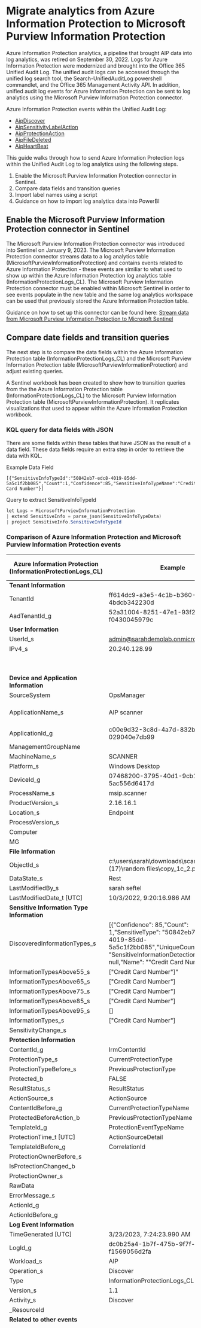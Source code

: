 # Migrate analytics from Azure Information Protection to Microsoft Purview Information Protection 

Azure Information Protection analytics, a pipeline that brought AIP data into log analytics, was retired on September 30, 2022. Logs for Azure Information Protection were modernized and brought into the Office 365 Unified Audit Log. The unified audit logs can be accessed through the unified log search tool, the Search-UnifiedAuditLog powershell commandlet, and the Office 365 Management Activity API. In addition, unified audit log events for Azure Information Protection can be sent to log analytics using the Microsoft Purview Information Protection connector. 

Azure Information Protection events within the Unified Audit Log:
- [AipDiscover](https://learn.microsoft.com/office/office-365-management-api/aipdiscover)
- [AipSensitivityLabelAction](https://learn.microsoft.com/office/office-365-management-api/aipsensitivitylabelaction)
- [AipProtectionAction](https://learn.microsoft.com/office/office-365-management-api/aipprotectionaction)
- [AipFileDeleted](https://learn.microsoft.com/office/office-365-management-api/aipfiledeleted)
- [AipHeartBeat](https://learn.microsoft.com/office/office-365-management-api/aipheartbeat)

This guide walks through how to send Azure Information Protection logs within the Unified Audit Log to log analytics using the following steps.
1) Enable the Microsoft Purview Information Protection connector in Sentinel.
2) Compare data fields and transition queries
3) Import label names using a script 
4) Guidance on how to import log analytics data into PowerBI

## Enable the Microsoft Purview Information Protection connector in Sentinel
The Microsoft Purview Information Protection connector was introduced into Sentinel on January 9, 2023. The Microsoft Purview Information Protection connector streams data to a log analytics table (MicrosoftPurviewInformationProtection) and contains events related to Azure Information Protection - these events are similiar to what used to show up within the Azure Information Protection log analytics table (InformationProtectionLogs_CL). The Microsoft Purview Information Protection connector must be enabled within Microsoft Sentinel in order to see events populate in the new table and the same log analytics workspace can be used that previously stored the Azure Information Protection table. 

Guidance on how to set up this connector can be found here: [Stream data from Microsoft Purview Information Protection to Microsoft Sentinel](https://learn.microsoft.com/azure/sentinel/connect-microsoft-purview)

## Compare date fields and transition queries

The next step is to compare the data fields within the Azure Information Protection table (InformationProtectionLogs_CL) and the Microsoft Purview Information Protection table (MicrosoftPurviewInformationProtection) and adjust existing queries.

A Sentinel workbook has been created to show how to transition queries from the the Azure Information Protection table (InformationProtectionLogs_CL) to the Microsoft Purview Information Protection table (MicrosoftPurviewInformationProtection). It replicates visualizations that used to appear within the Azure Information Protection workbook. 

### KQL query for data fields with JSON

There are some fields within these tables that have JSON as the result of a data field. These data fields require an extra step in order to retrieve the data with KQL.

Example Data Field
```
[{"SensitiveInfoTypeId":"50842eb7-edc8-4019-85dd-5a5c1f2bb085","Count":1,"Confidence":85,"SensitiveInfoTypeName":"Credit Card Number"}]
```

Query to extract SensitiveInfoTypeId
```powershell
let Logs = MicrosoftPurviewInformationProtection 
| extend SensitiveInfo = parse_json(SensitiveInfoTypeData) 
| project SensitiveInfo.SensitiveInfoTypeId
```
### Comparison of Azure Information Protection and Microsoft Purview Information Protection events
Azure Information Protection (InformationProtectionLogs_CL) | Example | Microsoft Purview Information Protection (MicrosoftPurviewInformationProtection) | Example
---|---|---|---
**Tenant Information** | | |
TenantId	| ff614dc9-a3e5-4c1b-b360-4bdcb342230d | TenantId | ff614dc9-a3e5-4c1b-b360-4bdcb342230d
AadTenantId_g | 52a31004-8251-47e1-93f2-f0430045979c | OrganizationId | 52a31004-8251-47e1-93f2-f0430045979c
**User Information** | | |
UserId_s | admin@sarahdemolab.onmicrosoft.com | UserId | admin@SarahDemoLab.onmicrosoft.com
IPv4_s | 20.240.128.99 | ClientIP | 20.240.128.99
| | | UserType | Application
| | |  UserKey | 52c88d0c-dcbc-4b4e-a4f0-7f8b9484dd94
**Device and Application Information** | | |
SourceSystem | OpsManager | SourceSystem | |
ApplicationName_s | AIP scanner | Common | {"ApplicationId":"c00e9d32-3c8d-4a7d-832b-029040e7db99","ApplicationName":"Microsoft Azure Information Protection Scanner","ProcessName":"MSIP.Scanner","Platform":1,"DeviceName":"Scanner","ProductVersion":"2.16.16.1","Location":"On-premises file shares"}
ApplicationId_g | c00e9d32-3c8d-4a7d-832b-029040e7db99 | MgtRuleId | |
ManagementGroupName | | MachineName | |
MachineName_s | SCANNER | | |
Platform_s | Windows Desktop | Platform | Windows
DeviceId_g | 07468200-3795-40d1-9cb1-5ac556d6417d | Application | |
ProcessName_s | msip.scanner | Scope | Onprem
ProductVersion_s | 2.16.16.1 | DeviceName | |
Location_s | Endpoint | | |
ProcessVersion_s | | |
Computer | | | 
MG | | | 
**File Information** | | |
ObjectId_s	| c:\users\sarah\downloads\scannerfiles\folder (17)\random files\copy_1c_2.pptx	 | 	ObjectId | C:\Users\Sarah\Downloads\ScannerFiles\Folder (26)\Random Files\Copy_1C_19.xlsx
DataState_s	| Rest |	DataState |	Rest
LastModifiedBy_s | sarah seftel | | 			
LastModifiedDate_t [UTC] | 10/3/2022, 9:20:16.986 AM | |	
**Sensitive Information Type Information** | | |
DiscoveredInformationTypes_s | [{"Confidence": 85,"Count": 1,"SensitiveType": "50842eb7-edc8-4019-85dd-5a5c1f2bb085","UniqueCount": null, "SensitiveInformationDetections": null,"Name": ""Credit Card Number"}]	|	SensitiveInfoTypeData |[{"SensitiveInfoTypeId":"50842eb7-edc8-4019-85dd-5a5c1f2bb085","Count":1,"Confidence":85,"SensitiveInfoTypeName":"Credit Card Number"}]
InformationTypesAbove55_s	| ["Credit Card Number"]" | |			
InformationTypesAbove65_s	| ["Credit Card Number"] | |			
InformationTypesAbove75_s	| ["Credit Card Number"]
InformationTypesAbove85_s	| ["Credit Card Number"] | |		
InformationTypesAbove95_s	| []			
InformationTypes_s |	["Credit Card Number"] | |			
SensitivityChange_s | | |
**Protection Information** | | |
ContentId_g | IrmContentId | |	
ProtectionType_s	|	CurrentProtectionType | |	
ProtectionTypeBefore_s | PreviousProtectionType | | 	
Protected_b |	FALSE	|	ProtectionEventData	| {"IsProtected":false} 
ResultStatus_s	| ResultStatus | |	
ActionSource_s |	ActionSource | |	
ContentIdBefore_g	|	CurrentProtectionTypeName | |	
ProtectedBeforeAction_b	|	PreviousProtectionTypeName | |	
TemplateId_g	|	ProtectionEventTypeName | |	
ProtectionTime_t [UTC]	| ActionSourceDetail | |	
TemplateIdBefore_g	| CorrelationId	| |
ProtectionOwnerBefore_s | | |				
IsProtectionChanged_b	| | |				
ProtectionOwner_s	| | |				
RawData	| | |				
ErrorMessage_s | | |					
ActionId_g | | |					
ActionIdBefore_g | | |	
**Log Event Information** | | |
TimeGenerated [UTC] |	3/23/2023, 7:24:23.990 AM	|	TimeGenerated [UTC] |	3/23/2023, 7:22:53.000 AM
LogId_g |	dc0b25a4-1b7f-475b-9f7f-f1569056d2fa | Id	| 9608d13b-5e9f-4611-8395-28d6ae9628c1
Workload_s	| AIP	|	Workload | Aip
Operation_s |	Discover	|	Operation |	Discover
Type |	InformationProtectionLogs_CL	|	Type |	MicrosoftPurviewInformationProtection
Version_s |	1.1 |	RecordType | 93
Activity_s |	Discover |	RecordTypeName |	AipDiscover
_ResourceId | | |
**Related to other events** | | |
| | | ExecutionRuleId	
| | | ExecutionRuleName	
| | | ExecutionRuleVersion	
| | | RuleMode	
| | | Severity	
| | | SharePointMetaData	
| | | ExchangeMetaData	
| | | ConditionMatch	
| | | RuleActions	
| | | WorkLoadItemId	
| | | OverriddenActions	
| | | SensitiveInfoDetectionIsIncluded	
| | | IsViewableByExternalUsers	
| | | OverRideType	
| | | ItemCreationTime [UTC]	
| | | ItemLastModifiedTime [UTC]	
| | | ItemSize	
| | | OverRideReason	
| | | AppAccessContext	
| | | EmailInfo	
| | | ContentType	
| | | TargetLocation	
| | | Sender	
| | | Receivers	
| | | ItemName	
| | | ApplicationMode	
| | | LabelVersion	
| | | ScopedLocationId	
| | | PolicyId	
| | | PolicyName	
| | | PolicyVersion	

## How to get label names with Microsoft Purview Information Protection Logs 

To retrieve label name using the Microsoft Purview Information Protection logs, use the [Export-LabelData PowerShell script](Export-LabelData.ps1). Before running the script, edit the script to include your log analytics workspace ID and the primary authentication key. Then, follow these PowerShell commandlets.  

```powershell
# If needed to run PowerShell scripts on machine, adjust the Execution Policy 
-ExecutionPolicy Unrestircted -Scope Process
```

```powershell
# Connect to Exchange Online 
Connect-IPPSSession
Import-Module ExchangeOnlineManagement
Connect-ExchangeOnline
```

```powershell
# Run the PowerShell script
./Export-LabelData.ps1
```

After running the script, a table will be created in the log analytics workspace that is specified in the script. The table will be called Labels_CL. The table can be joined with the MicrosoftPurviewInformationProtection table in log analytics by joining the tables on label id. Here is an example on how to join the two tables:

```
let Logs = MicrosoftPurviewInformationProtection 
| join kind=leftouter Labels_CL on $left.SensitivityLabelId==$right.Guid_g 
```
## Guidance on how to import log analytics data into PowerBI

From log analytics, the data can then be imported into PowerBI using this guidance: [Integrate Log Analytics with Power BI](https://learn.microsoft.com/azure/azure-monitor/logs/log-powerbi)

